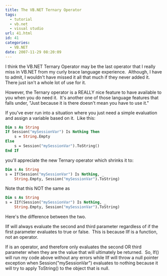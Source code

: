 ```yaml
---
title: The VB.NET Ternary Operator
tags:
  - tutorial
  - vb.net
  - visual studio
url: 41.html
id: 41
categories:
  - VB.NET
date: 2007-11-29 08:20:09
---
```


I think the VB.NET Ternary Operator may be the last operator that I really miss in VB.NET from my curly brace language experience.  Although, I have to admit, I wouldn't have missed it all that much if they never added it.  There just isn't a whole lot of use for it.

<!-- more -->

However, the Ternary operator is a REALLY nice feature to have available to you when you do need it.  It's another one of those language features that falls under, "Just because it is there doesn't mean you have to use it."

If you've ever run into a situation where you just need a simple evaluation and assign a variable based on it.  Like this:

``` vb
Dim s As String
If Session("mySessionVar") Is Nothing Then
    s = String.Empty
Else
    s = Session("mySessionVar").ToString()
End If
```

you'll appreciate the new Ternary operator which shrinks it to:

``` vb
Dim s As String
s = If(Session("mySessionVar") Is Nothing, _
    String.Empty, Session("mySessionVar").ToString)
```

Note that this NOT the same as

``` vb
Dim s As String
s = IIf(Session("mySessionVar") Is Nothing, _
    String.Empty, Session("mySessionVar").ToString)
```

Here's the difference between the two.

IIf will always evaluate the second and third parameter regardless of if the first parameter evaluates to true or false.  This is because IIf is a function, not an operator.

If is an operator, and therefore only evaluates the second OR third parameter when they are the value that will ultimately be returned.  So, If() will run my code above without any errors while IIf will throw a null pointer exception when Session("mySessionVar") evaluates to nothing because it will try to apply ToString() to the object that is null.
